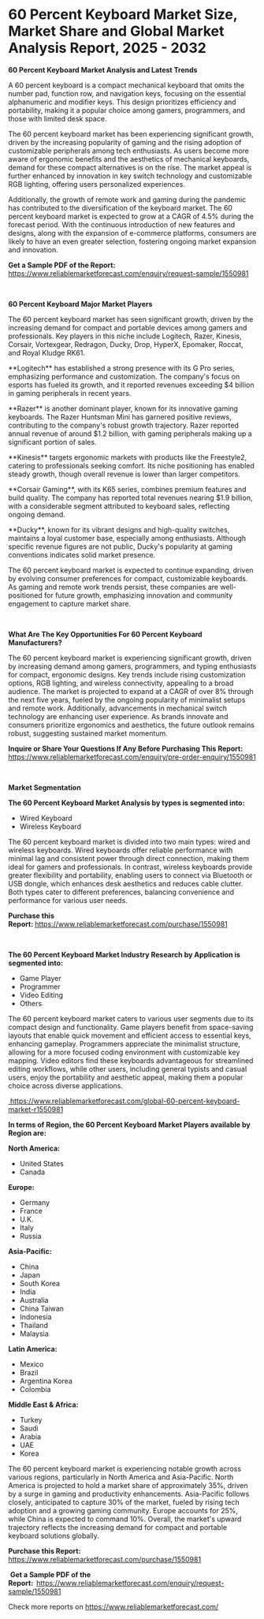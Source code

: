 <p><h1>60 Percent Keyboard Market Size, Market Share and Global Market Analysis Report, 2025 - 2032</h1></p><p><strong>60 Percent Keyboard Market Analysis and Latest Trends</strong></p>
<p><p>A 60 percent keyboard is a compact mechanical keyboard that omits the number pad, function row, and navigation keys, focusing on the essential alphanumeric and modifier keys. This design prioritizes efficiency and portability, making it a popular choice among gamers, programmers, and those with limited desk space. </p><p>The 60 percent keyboard market has been experiencing significant growth, driven by the increasing popularity of gaming and the rising adoption of customizable peripherals among tech enthusiasts. As users become more aware of ergonomic benefits and the aesthetics of mechanical keyboards, demand for these compact alternatives is on the rise. The market appeal is further enhanced by innovation in key switch technology and customizable RGB lighting, offering users personalized experiences.</p><p>Additionally, the growth of remote work and gaming during the pandemic has contributed to the diversification of the keyboard market. The 60 percent keyboard market is expected to grow at a CAGR of 4.5% during the forecast period. With the continuous introduction of new features and designs, along with the expansion of e-commerce platforms, consumers are likely to have an even greater selection, fostering ongoing market expansion and innovation.</p></p>
<p><strong>Get a Sample PDF of the Report:&nbsp;</strong> <a href="https://www.reliablemarketforecast.com/enquiry/request-sample/1550981?utm_campaign=2721&utm_medium=2&utm_source=Github&utm_content=ia&utm_term=04042025&utm_id=60-percent-keyboard">https://www.reliablemarketforecast.com/enquiry/request-sample/1550981</a></p>
<p>&nbsp;</p>
<p><strong>60 Percent Keyboard Major Market Players</strong></p>
<p><p>The 60 percent keyboard market has seen significant growth, driven by the increasing demand for compact and portable devices among gamers and professionals. Key players in this niche include Logitech, Razer, Kinesis, Corsair, Vortexgear, Redragon, Ducky, Drop, HyperX, Epomaker, Roccat, and Royal Kludge RK61.</p><p>**Logitech** has established a strong presence with its G Pro series, emphasizing performance and customization. The company's focus on esports has fueled its growth, and it reported revenues exceeding $4 billion in gaming peripherals in recent years.</p><p>**Razer** is another dominant player, known for its innovative gaming keyboards. The Razer Huntsman Mini has garnered positive reviews, contributing to the company's robust growth trajectory. Razer reported annual revenue of around $1.2 billion, with gaming peripherals making up a significant portion of sales.</p><p>**Kinesis** targets ergonomic markets with products like the Freestyle2, catering to professionals seeking comfort. Its niche positioning has enabled steady growth, though overall revenue is lower than larger competitors.</p><p>**Corsair Gaming**, with its K65 series, combines premium features and build quality. The company has reported total revenues nearing $1.9 billion, with a considerable segment attributed to keyboard sales, reflecting ongoing demand.</p><p>**Ducky**, known for its vibrant designs and high-quality switches, maintains a loyal customer base, especially among enthusiasts. Although specific revenue figures are not public, Ducky's popularity at gaming conventions indicates solid market presence.</p><p>The 60 percent keyboard market is expected to continue expanding, driven by evolving consumer preferences for compact, customizable keyboards. As gaming and remote work trends persist, these companies are well-positioned for future growth, emphasizing innovation and community engagement to capture market share.</p></p>
<p>&nbsp;</p>
<p><strong>What Are The Key Opportunities For 60 Percent Keyboard Manufacturers?</strong></p>
<p><p>The 60 percent keyboard market is experiencing significant growth, driven by increasing demand among gamers, programmers, and typing enthusiasts for compact, ergonomic designs. Key trends include rising customization options, RGB lighting, and wireless connectivity, appealing to a broad audience. The market is projected to expand at a CAGR of over 8% through the next five years, fueled by the ongoing popularity of minimalist setups and remote work. Additionally, advancements in mechanical switch technology are enhancing user experience. As brands innovate and consumers prioritize ergonomics and aesthetics, the future outlook remains robust, suggesting sustained market momentum.</p></p>
<p><strong>Inquire or Share Your Questions If Any Before Purchasing This Report:</strong> <a href="https://www.reliablemarketforecast.com/enquiry/pre-order-enquiry/1550981?utm_campaign=2721&utm_medium=2&utm_source=Github&utm_content=ia&utm_term=04042025&utm_id=60-percent-keyboard">https://www.reliablemarketforecast.com/enquiry/pre-order-enquiry/1550981</a></p>
<p>&nbsp;</p>
<p><strong>Market Segmentation</strong></p>
<p><strong>The 60 Percent Keyboard Market Analysis by types is segmented into:</strong></p>
<p><ul><li>Wired Keyboard</li><li>Wireless Keyboard</li></ul></p>
<p><p>The 60 percent keyboard market is divided into two main types: wired and wireless keyboards. Wired keyboards offer reliable performance with minimal lag and consistent power through direct connection, making them ideal for gamers and professionals. In contrast, wireless keyboards provide greater flexibility and portability, enabling users to connect via Bluetooth or USB dongle, which enhances desk aesthetics and reduces cable clutter. Both types cater to different preferences, balancing convenience and performance for various user needs.</p></p>
<p><strong>Purchase this Report:&nbsp;</strong><a href="https://www.reliablemarketforecast.com/purchase/1550981?utm_campaign=2721&utm_medium=2&utm_source=Github&utm_content=ia&utm_term=04042025&utm_id=60-percent-keyboard">https://www.reliablemarketforecast.com/purchase/1550981</a></p>
<p>&nbsp;</p>
<p><strong>The 60 Percent Keyboard Market Industry Research by Application is segmented into:</strong></p>
<p><ul><li>Game Player</li><li>Programmer</li><li>Video Editing</li><li>Others</li></ul></p>
<p><p>The 60 percent keyboard market caters to various user segments due to its compact design and functionality. Game players benefit from space-saving layouts that enable quick movement and efficient access to essential keys, enhancing gameplay. Programmers appreciate the minimalist structure, allowing for a more focused coding environment with customizable key mapping. Video editors find these keyboards advantageous for streamlined editing workflows, while other users, including general typists and casual users, enjoy the portability and aesthetic appeal, making them a popular choice across diverse applications.</p></p>
<p><a href="https://www.reliablemarketforecast.com/global-60-percent-keyboard-market-r1550981?utm_campaign=2721&utm_medium=2&utm_source=Github&utm_content=ia&utm_term=04042025&utm_id=60-percent-keyboard">&nbsp;https://www.reliablemarketforecast.com/global-60-percent-keyboard-market-r1550981</a></p>
<p><strong>In terms of Region, the 60 Percent Keyboard Market Players available by Region are:</strong></p>
<p>
    <p> <strong> North America: </strong>
        <ul>
            <li>United States</li>
            <li>Canada</li>
        </ul>
        </p> 
    <p> <strong> Europe: </strong>
        <ul>
            <li>Germany</li>
            <li>France</li>
            <li>U.K.</li>
            <li>Italy</li>
            <li>Russia</li>
        </ul>
        </p> 
    <p> <strong> Asia-Pacific: </strong>
        <ul>
            <li>China</li>
            <li>Japan</li>
            <li>South Korea</li>
            <li>India</li>
            <li>Australia</li>
            <li>China Taiwan</li>
            <li>Indonesia</li>
            <li>Thailand</li>
            <li>Malaysia</li>
        </ul>
        </p> 
    <p> <strong> Latin America: </strong>
        <ul>
            <li>Mexico</li>
            <li>Brazil</li>
            <li>Argentina Korea</li>
            <li>Colombia</li>
        </ul>
        </p> 
    <p> <strong> Middle East & Africa: </strong>
        <ul>
            <li>Turkey</li>
            <li>Saudi</li>
            <li>Arabia</li>
            <li>UAE</li>
            <li>Korea</li>
        </ul>
    </p>
    </p>
<p><p>The 60 percent keyboard market is experiencing notable growth across various regions, particularly in North America and Asia-Pacific. North America is projected to hold a market share of approximately 35%, driven by a surge in gaming and productivity enhancements. Asia-Pacific follows closely, anticipated to capture 30% of the market, fueled by rising tech adoption and a growing gaming community. Europe accounts for 25%, while China is expected to command 10%. Overall, the market's upward trajectory reflects the increasing demand for compact and portable keyboard solutions globally.</p></p>
<p><strong>Purchase this Report: </strong><a href="https://www.reliablemarketforecast.com/purchase/1550981?utm_campaign=2721&utm_medium=2&utm_source=Github&utm_content=ia&utm_term=04042025&utm_id=60-percent-keyboard">https://www.reliablemarketforecast.com/purchase/1550981</a></p>
<p>&nbsp;<strong>Get a Sample PDF of the Report:&nbsp;&nbsp;</strong><a href="https://www.reliablemarketforecast.com/enquiry/request-sample/1550981?utm_campaign=2721&utm_medium=2&utm_source=Github&utm_content=ia&utm_term=04042025&utm_id=60-percent-keyboard">https://www.reliablemarketforecast.com/enquiry/request-sample/1550981</a></p>
<p><strong></strong></p>
<p>Check more reports on <a href="https://www.reliablemarketforecast.com/?utm_campaign=2721&utm_medium=2&utm_source=Github&utm_content=ia&utm_term=04042025&utm_id=60-percent-keyboard">https://www.reliablemarketforecast.com/</a></p>